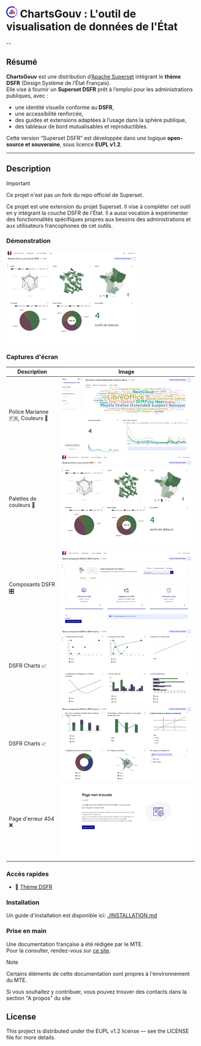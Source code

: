 # <img src="./images/logo.png" width="30"> ChartsGouv : L'outil de visualisation de données de l'État  


--

## Résumé

**ChartsGouv** est une distribution d’[Apache Superset](https://superset.apache.org/) intégrant le **thème DSFR** (Design Système de l’État Français).  
Elle vise à fournir un **Superset DSFR** prêt à l’emploi pour les administrations publiques, avec :

- une identité visuelle conforme au **DSFR**,  
- une accessibilité renforcée,  
- des guides et extensions adaptées à l’usage dans la sphère publique,  
- des tableaux de bord mutualisables et reproductibles.  

Cette version “Superset DSFR” est développée dans une logique **open-source et souveraine**, sous licence **EUPL v1.2**.

---  
## Description
> [!IMPORTANT]  
> Ce projet n'est pas un fork du repo officiel de Superset.  

Ce projet est une extension du projet Superset. Il vise à compléter cet outil en y intégrant la couche DSFR de l'État. Il a aussi vocation à expérimenter des fonctionnalités spécifiques propres aux besoins des administrations et aux utilisateurs francophones de cet outils.


### Démonstration
<a href="https://www.youtube.com/watch?v=0o1JbSbwoM8" title="Regarder sur YouTube">
    <img src="./images/demo_graphes_echarts.png" width="350" alt="Regarder sur YouTube">
</a>

### Captures d'écran

| Description | Image |
| --- | --- |
|Police Marianne :fr:, Couleurs :art:|![demo_sill](/images/demo_sill.png)|
|Palettes de couleurs :art:|![demo_graphes_echarts](/images/demo_graphes_echarts.png)|
|Composants DSFR :control_knobs:|![demo_dsfr1](/images/demo_dsfr1.png)|
|DSFR Charts :chart_with_upwards_trend:|![demo_dsfr_chart1.png](/images/demo_dsfr_chart1.png)|
|DSFR Charts :chart_with_upwards_trend:|![demo_dsfr_chart2.png](/images/demo_dsfr_chart2.png)|
|Page d'erreur 404 :x:|![error404](/images/error404.png)|

### Accès rapides
- :art: [Thème DSFR](./superset/)

### Installation
Un guide d'installation est disponible ici: [./INSTALLATION.md](./INSTALLATION.md)

### Prise en main
Une documentation française a été rédigée par le MTE.  
Pour la consulter, rendez-vous sur [ce site](https://snum.gitlab-pages.din.developpement-durable.gouv.fr/ds/gd3ia/offre-dataviz-documentation/).  
> [!NOTE]  
> Certains éléments de cette documentation sont propres à l'environnement du MTE.  
> 
Si vous souhaitez y contribuer, vous pouvez trouver des contacts dans la section "A propos" du site

## License
This project is distributed under the EUPL v1.2 license — see the LICENSE file for more details.
